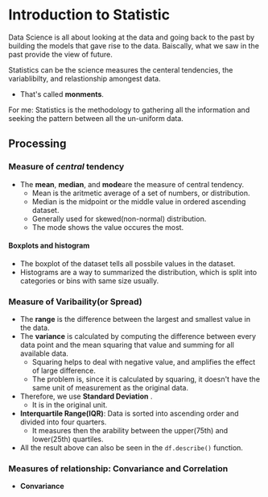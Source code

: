 # Introduction to Statistic

Data Science is all about looking at the data and going back to the past by building the models that gave rise to the data.
Baiscally, what we saw in the past provide the view of future. 

Statistics can be the science measures the centeral tendencies, the variablibilty, and relastionship amongest data.
  - That's called **monments**. 

For me: Statistics is the methodology to gathering all the information and seeking the pattern between all the un-uniform data. 

## Processing
### Measure of *central* tendency
- The **mean**, **median**, and **mode**are the measure of central tendency.
  -  Mean is the aritmetic average of a set of numbers, or distribution.
  -  Median is the midpoint or the middle value in ordered ascending dataset.
    - Generally used for skewed(non-normal) distribution.
  - The mode shows the value occures the most.

#### Boxplots and histogram
- The boxplot of the dataset tells all possbile values in the dataset.
- Histograms are a way to summarized the distribution, which is split into categories or bins with same size usually.

### Measure of Varibaility(or Spread)
- The **range** is the difference between the largest and smallest value in the data.
- The **variance** is calculated by computing the difference between every data point and the mean squaring that value and summing for all available data.
  - Squaring helps to deal with negative value, and amplifies the effect of large difference. 
  - The problem is, since it is calculated by squaring, it doesn't have the same unit of measurement as the original data.
- Therefore, we use **Standard Deviation** .
  - It is in the original unit.
- **Interquartile Range(IQR)**: Data is sorted into ascending order and divided into four quarters.
  - It measures then the arability between the upper(75th) and lower(25th) quartiles.  
- All the result above can also be seen in the `df.describe()` function.
  
### Measures of relationship: Convariance and Correlation
- **Convariance**